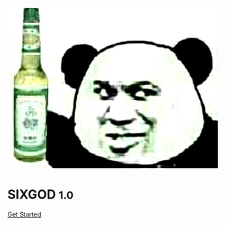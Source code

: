 <!-- _coverpage.md -->

![logo](logo1.jpg)

# SIXGOD <small>1.0</small>


[Get Started](teamintro/member.md)